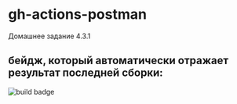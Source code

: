 # gh-actions-postman

Домашнее задание 4.3.1
## бейдж, который автоматически отражает результат последней сборки:

![build badge](https://github.com/valemisem/gh-actions-postman/actions/workflows/blank.yml/badge.svg)

